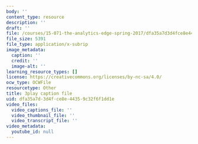 ```yaml
---
body: ''
content_type: resource
description: ''
draft: ''
file: /courses/15-071-the-analytics-edge-spring-2017/dfa35a7d3d4fce8e44359c32f6f1dd1e_5tCSR5L4nWI.srt
file_size: 5391
file_type: application/x-subrip
image_metadata:
  caption: ''
  credit: ''
  image-alt: ''
learning_resource_types: []
license: https://creativecommons.org/licenses/by-nc-sa/4.0/
ocw_type: OCWFile
resourcetype: Other
title: 3play caption file
uid: dfa35a7d-3d4f-ce8e-4435-9c32f6f1dd1e
video_files:
  video_captions_file: ''
  video_thumbnail_file: ''
  video_transcript_file: ''
video_metadata:
  youtube_id: null
---
```

